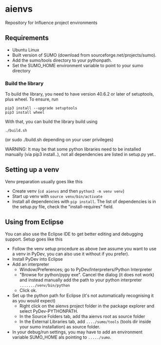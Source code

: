 # aienvs
Repository for Influence project environments

## Requirements
* Ubuntu Linux
* Built version of SUMO (download from sourceforge.net/projects/sumo).
* Add the sumo/tools directory to your pythonpath.
* Set the SUMO_HOME environment variable to point to your sumo directory

### Build the library ###
To build the library, you need to have version 40.6.2 or later of setuptools, plus wheel. To ensure, run
```
pip3 install --upgrade setuptools
pip3 install wheel
```


With that, you can build the library build using
```
./build.sh
```
(or sudo ./build.sh depending on your user privileges)

WARNING: It may be that some python libraries need to be installed manually (via pip3 install..),
not all dependencies are listed in setup.py yet..

## Setting up a venv
Venv preparation usually goes like this
* Create venv (```cd aienvs``` and then ```python3 -m venv venv```)
* Start up venv with ```source venv/bin/activate```
* Install all dependencies with ```pip install```. The list of dependencies is in the setup.py file, check the "install-requires" field.



## Using from Eclipse
You can also use the Eclipse IDE to get better editing and debugging support.
Setup goes like this
* Follow the venv setup procedure as above (we assume you want to use a venv in PyDev, you can also use it without if you prefer).
* Install PyDev into Eclipse
* Add an interpreter 
    * Window/Preferences; go to PyDev/Interpreters/Python Interpreter
    * "Browse for python/pypy exe". Cancel the dialog (it does not work) and instead manually add the path to your python interpreter ```......./venv/bin/python```
    * Click ok.
* Set up the python path for Eclipse (it's not automatically recognising it as you would expect)
    * Right click on the aienvs project folder in the package explorer and select PyDev-PYTHONPATH.
    * In the Source Folders tab, add tha aienvs root as source folder
    * In the External Libraries tab, add ```..../sumo/tools``` (tools dir inside your sumo installation) as source folder. 
* In your debug/run settings, you may have to add an environment variable SUMO_HOME als pointing to ```...../sumo```.
